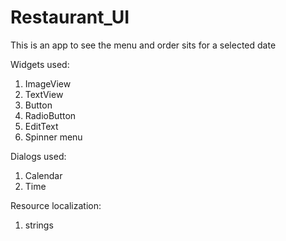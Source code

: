 # Restaurant_UI
 This is an app to see the menu and order sits for a selected date

Widgets used:
1) ImageView
2) TextView
3) Button
4) RadioButton
5) EditText
6) Spinner menu

Dialogs used:
1) Calendar
2) Time

Resource localization:
1) strings